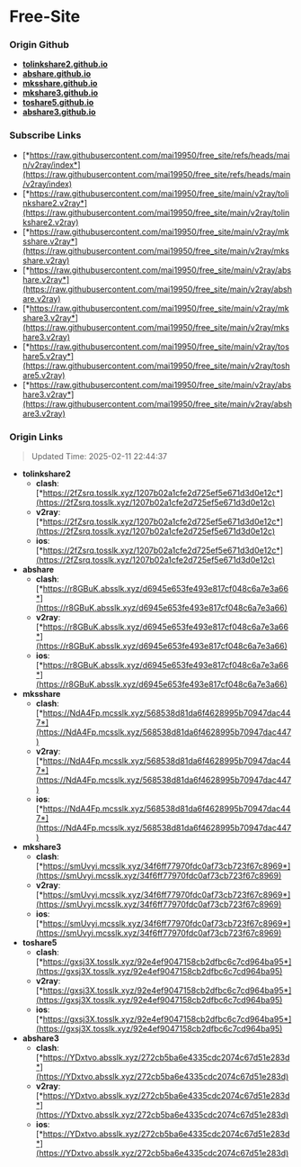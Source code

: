 # Free-Site

### Origin Github

- [**tolinkshare2.github.io**](https://github.com/tolinkshare2/tolinkshare2.github.io)
- [**abshare.github.io**](https://github.com/abshare/abshare.github.io)
- [**mksshare.github.io**](https://github.com/mksshare/mksshare.github.io)
- [**mkshare3.github.io**](https://github.com/mkshare3/mkshare3.github.io)
- [**toshare5.github.io**](https://github.com/toshare5/toshare5.github.io)
- [**abshare3.github.io**](https://github.com/abshare3/abshare3.github.io)

### Subscribe Links

- [*https://raw.githubusercontent.com/mai19950/free_site/refs/heads/main/v2ray/index*](https://raw.githubusercontent.com/mai19950/free_site/refs/heads/main/v2ray/index)
- [*https://raw.githubusercontent.com/mai19950/free_site/main/v2ray/tolinkshare2.v2ray*](https://raw.githubusercontent.com/mai19950/free_site/main/v2ray/tolinkshare2.v2ray)
- [*https://raw.githubusercontent.com/mai19950/free_site/main/v2ray/mksshare.v2ray*](https://raw.githubusercontent.com/mai19950/free_site/main/v2ray/mksshare.v2ray)
- [*https://raw.githubusercontent.com/mai19950/free_site/main/v2ray/abshare.v2ray*](https://raw.githubusercontent.com/mai19950/free_site/main/v2ray/abshare.v2ray)
- [*https://raw.githubusercontent.com/mai19950/free_site/main/v2ray/mkshare3.v2ray*](https://raw.githubusercontent.com/mai19950/free_site/main/v2ray/mkshare3.v2ray)
- [*https://raw.githubusercontent.com/mai19950/free_site/main/v2ray/toshare5.v2ray*](https://raw.githubusercontent.com/mai19950/free_site/main/v2ray/toshare5.v2ray)
- [*https://raw.githubusercontent.com/mai19950/free_site/main/v2ray/abshare3.v2ray*](https://raw.githubusercontent.com/mai19950/free_site/main/v2ray/abshare3.v2ray)

### Origin Links

> Updated Time: 2025-02-11 22:44:37

- **tolinkshare2**
  - **clash**: [*https://2fZsrq.tosslk.xyz/1207b02a1cfe2d725ef5e671d3d0e12c*](https://2fZsrq.tosslk.xyz/1207b02a1cfe2d725ef5e671d3d0e12c)
  - **v2ray**: [*https://2fZsrq.tosslk.xyz/1207b02a1cfe2d725ef5e671d3d0e12c*](https://2fZsrq.tosslk.xyz/1207b02a1cfe2d725ef5e671d3d0e12c)
  - **ios**: [*https://2fZsrq.tosslk.xyz/1207b02a1cfe2d725ef5e671d3d0e12c*](https://2fZsrq.tosslk.xyz/1207b02a1cfe2d725ef5e671d3d0e12c)
- **abshare**
  - **clash**: [*https://r8GBuK.absslk.xyz/d6945e653fe493e817cf048c6a7e3a66*](https://r8GBuK.absslk.xyz/d6945e653fe493e817cf048c6a7e3a66)
  - **v2ray**: [*https://r8GBuK.absslk.xyz/d6945e653fe493e817cf048c6a7e3a66*](https://r8GBuK.absslk.xyz/d6945e653fe493e817cf048c6a7e3a66)
  - **ios**: [*https://r8GBuK.absslk.xyz/d6945e653fe493e817cf048c6a7e3a66*](https://r8GBuK.absslk.xyz/d6945e653fe493e817cf048c6a7e3a66)
- **mksshare**
  - **clash**: [*https://NdA4Fp.mcsslk.xyz/568538d81da6f4628995b70947dac447*](https://NdA4Fp.mcsslk.xyz/568538d81da6f4628995b70947dac447)
  - **v2ray**: [*https://NdA4Fp.mcsslk.xyz/568538d81da6f4628995b70947dac447*](https://NdA4Fp.mcsslk.xyz/568538d81da6f4628995b70947dac447)
  - **ios**: [*https://NdA4Fp.mcsslk.xyz/568538d81da6f4628995b70947dac447*](https://NdA4Fp.mcsslk.xyz/568538d81da6f4628995b70947dac447)
- **mkshare3**
  - **clash**: [*https://smUvyi.mcsslk.xyz/34f6ff77970fdc0af73cb723f67c8969*](https://smUvyi.mcsslk.xyz/34f6ff77970fdc0af73cb723f67c8969)
  - **v2ray**: [*https://smUvyi.mcsslk.xyz/34f6ff77970fdc0af73cb723f67c8969*](https://smUvyi.mcsslk.xyz/34f6ff77970fdc0af73cb723f67c8969)
  - **ios**: [*https://smUvyi.mcsslk.xyz/34f6ff77970fdc0af73cb723f67c8969*](https://smUvyi.mcsslk.xyz/34f6ff77970fdc0af73cb723f67c8969)
- **toshare5**
  - **clash**: [*https://gxsj3X.tosslk.xyz/92e4ef9047158cb2dfbc6c7cd964ba95*](https://gxsj3X.tosslk.xyz/92e4ef9047158cb2dfbc6c7cd964ba95)
  - **v2ray**: [*https://gxsj3X.tosslk.xyz/92e4ef9047158cb2dfbc6c7cd964ba95*](https://gxsj3X.tosslk.xyz/92e4ef9047158cb2dfbc6c7cd964ba95)
  - **ios**: [*https://gxsj3X.tosslk.xyz/92e4ef9047158cb2dfbc6c7cd964ba95*](https://gxsj3X.tosslk.xyz/92e4ef9047158cb2dfbc6c7cd964ba95)
- **abshare3**
  - **clash**: [*https://YDxtvo.absslk.xyz/272cb5ba6e4335cdc2074c67d51e283d*](https://YDxtvo.absslk.xyz/272cb5ba6e4335cdc2074c67d51e283d)
  - **v2ray**: [*https://YDxtvo.absslk.xyz/272cb5ba6e4335cdc2074c67d51e283d*](https://YDxtvo.absslk.xyz/272cb5ba6e4335cdc2074c67d51e283d)
  - **ios**: [*https://YDxtvo.absslk.xyz/272cb5ba6e4335cdc2074c67d51e283d*](https://YDxtvo.absslk.xyz/272cb5ba6e4335cdc2074c67d51e283d)
